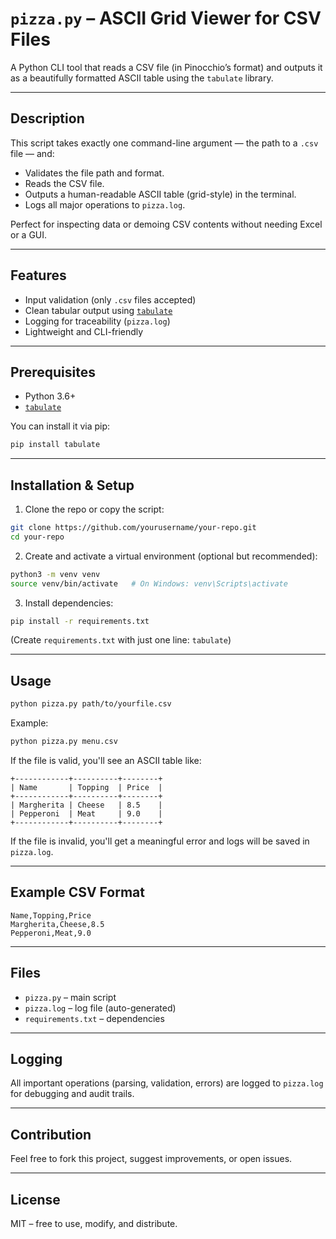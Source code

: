 
# `pizza.py` – ASCII Grid Viewer for CSV Files

A Python CLI tool that reads a CSV file (in Pinocchio’s format) and outputs it as a beautifully formatted ASCII table using the `tabulate` library.

---

## Description

This script takes exactly one command-line argument — the path to a `.csv` file — and:

- Validates the file path and format.
- Reads the CSV file.
- Outputs a human-readable ASCII table (grid-style) in the terminal.
- Logs all major operations to `pizza.log`.

Perfect for inspecting data or demoing CSV contents without needing Excel or a GUI.

---

## Features

- Input validation (only `.csv` files accepted)
- Clean tabular output using [`tabulate`](https://pypi.org/project/tabulate/)
- Logging for traceability (`pizza.log`)
- Lightweight and CLI-friendly

---

## Prerequisites

- Python 3.6+
- [`tabulate`](https://pypi.org/project/tabulate/)

You can install it via pip:

```bash
pip install tabulate
```

---

## Installation & Setup

1. Clone the repo or copy the script:

```bash
git clone https://github.com/yourusername/your-repo.git
cd your-repo
```

2. Create and activate a virtual environment (optional but recommended):

```bash
python3 -m venv venv
source venv/bin/activate   # On Windows: venv\Scripts\activate
```

3. Install dependencies:

```bash
pip install -r requirements.txt
```

(Create `requirements.txt` with just one line: `tabulate`)

---

## Usage

```bash
python pizza.py path/to/yourfile.csv
```

Example:

```bash
python pizza.py menu.csv
```

If the file is valid, you'll see an ASCII table like:

```
+------------+----------+--------+
| Name       | Topping  | Price  |
+------------+----------+--------+
| Margherita | Cheese   | 8.5    |
| Pepperoni  | Meat     | 9.0    |
+------------+----------+--------+
```

If the file is invalid, you'll get a meaningful error and logs will be saved in `pizza.log`.

---

## Example CSV Format

```csv
Name,Topping,Price
Margherita,Cheese,8.5
Pepperoni,Meat,9.0
```

---

## Files

- `pizza.py` – main script
- `pizza.log` – log file (auto-generated)
- `requirements.txt` – dependencies

---

## Logging

All important operations (parsing, validation, errors) are logged to `pizza.log` for debugging and audit trails.

---

## Contribution

Feel free to fork this project, suggest improvements, or open issues.

---

## License

MIT – free to use, modify, and distribute.
